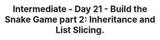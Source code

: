 <h1 align=center>Intermediate - Day 21 - Build the Snake Game part 2: Inheritance and List Slicing.</h1>